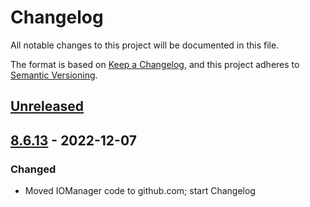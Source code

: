 # Changelog
All notable changes to this project will be documented in this file.

The format is based on [Keep a Changelog](https://keepachangelog.com/en/1.0.0/),
and this project adheres to [Semantic Versioning](https://semver.org/spec/v2.0.0.html).

## [Unreleased]

## [8.6.13] - 2022-12-07

### Changed

- Moved IOManager code to github.com; start Changelog

[Unreleased]: https://github.com/eBay/IOManager/compare/v8.6.13...HEAD
[8.6.13]: https://github.com/eBay/IOManager/compare/1cbed5e...v8.6.13

